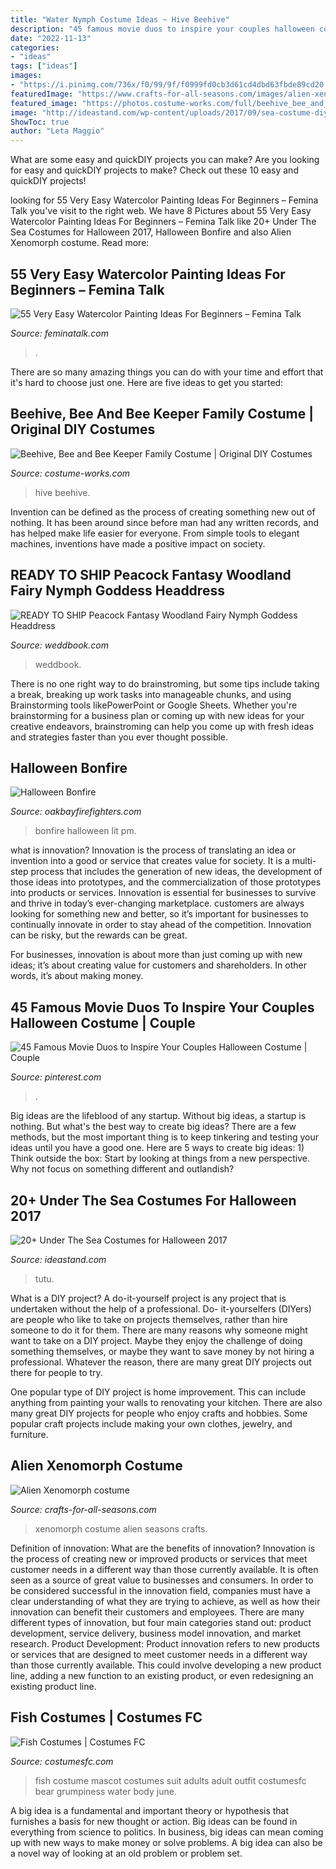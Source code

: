 ```yaml
---
title: "Water Nymph Costume Ideas ~ Hive Beehive"
description: "45 famous movie duos to inspire your couples halloween costume"
date: "2022-11-13"
categories:
- "ideas"
tags: ["ideas"]
images:
- "https://i.pinimg.com/736x/f0/99/9f/f0999fd0cb3d61cd4dbd63fbde89cd20.jpg"
featuredImage: "https://www.crafts-for-all-seasons.com/images/alien-xenomorph-costume-21681460.jpg"
featured_image: "https://photos.costume-works.com/full/beehive_bee_and_bee_keeper3.jpg"
image: "http://ideastand.com/wp-content/uploads/2017/09/sea-costume-diy/22-under-the-sea-costumes-costume-diy.jpg"
ShowToc: true
author: "Leta Maggio"
---
```



What are some easy and quickDIY projects you can make?
Are you looking for easy and quickDIY projects to make? Check out these 10 easy and quickDIY projects!

	

		
looking for 55 Very Easy Watercolor Painting Ideas For Beginners – Femina Talk you've visit to the right web. We have 8 Pictures about 55 Very Easy Watercolor Painting Ideas For Beginners – Femina Talk like 20+ Under The Sea Costumes for Halloween 2017, Halloween Bonfire and also Alien Xenomorph costume. Read more:
		
    
## 55 Very Easy Watercolor Painting Ideas For Beginners – Femina Talk

<img loading=lazy src="https://www.feminatalk.com/wp-content/uploads/2018/08/Very-Easy-Watercolor-Painting-Ideas-for-beginners00002.jpg" onerror="this.onerror=null;this.src='https://tse4.mm.bing.net/th?id=OIP.ohjgvPs_VJfWpOy9Ot9rdAHaLH&amp;pid=15.1';" alt="55 Very Easy Watercolor Painting Ideas For Beginners – Femina Talk">

_Source: feminatalk.com_

>. 

	

There are so many amazing things you can do with your time and effort that it's hard to choose just one. Here are five ideas to get you started: 

    
## Beehive, Bee And Bee Keeper Family Costume | Original DIY Costumes

<img loading=lazy src="https://photos.costume-works.com/full/beehive_bee_and_bee_keeper3.jpg" onerror="this.onerror=null;this.src='https://tse2.mm.bing.net/th?id=OIP.NouLR56Nw55osSs2xthtRQHaJ3&amp;pid=15.1';" alt="Beehive, Bee and Bee Keeper Family Costume | Original DIY Costumes">

_Source: costume-works.com_

>hive beehive. 

	

Invention can be defined as the process of creating something new out of nothing. It has been around since before man had any written records, and has helped make life easier for everyone. From simple tools to elegant machines, inventions have made a positive impact on society.

    
## READY TO SHIP Peacock Fantasy Woodland Fairy Nymph Goddess Headdress

<img loading=lazy src="http://s3.weddbook.me/t1/2/0/3/2035350/ready-to-ship-peacock-fantasy-woodland-fairy-nymph-goddess-headdress-headpiece-gaga-steampunk-burlesque-costume.jpg" onerror="this.onerror=null;this.src='https://tse2.mm.bing.net/th?id=OIP.ufcy49MyTnS1csTF9C_OjAHaLG&amp;pid=15.1';" alt="READY TO SHIP Peacock Fantasy Woodland Fairy Nymph Goddess Headdress">

_Source: weddbook.com_

>weddbook. 

	

There is no one right way to do brainstroming, but some tips include taking a break, breaking up work tasks into manageable chunks, and using Brainstorming tools likePowerPoint or Google Sheets. Whether you're brainstorming for a business plan or coming up with new ideas for your creative endeavors, brainstroming can help you come up with fresh ideas and strategies faster than you ever thought possible.

    
## Halloween Bonfire

<img loading=lazy src="http://www.oakbayfirefighters.com/wp-content/uploads/2012/02/DSC04993-e1330463849774.jpg" onerror="this.onerror=null;this.src='https://tse4.mm.bing.net/th?id=OIP.xe_V3YHB2dxJdpokMWGpvgHaE7&amp;pid=15.1';" alt="Halloween Bonfire">

_Source: oakbayfirefighters.com_

>bonfire halloween lit pm. 

	

what is innovation?
Innovation is the process of translating an idea or invention into a good or service that creates value for society. It is a multi-step process that includes the generation of new ideas, the development of those ideas into prototypes, and the commercialization of those prototypes into products or services.
Innovation is essential for businesses to survive and thrive in today’s ever-changing marketplace. customers are always looking for something new and better, so it’s important for businesses to continually innovate in order to stay ahead of the competition. Innovation can be risky, but the rewards can be great.

For businesses, innovation is about more than just coming up with new ideas; it’s about creating value for customers and shareholders. In other words, it’s about making money.

    
## 45 Famous Movie Duos To Inspire Your Couples Halloween Costume | Couple

<img loading=lazy src="https://i.pinimg.com/736x/f0/99/9f/f0999fd0cb3d61cd4dbd63fbde89cd20.jpg" onerror="this.onerror=null;this.src='https://tse4.mm.bing.net/th?id=OIP.j7U3-OHfVBQwDWFrDBlaKwHaHa&amp;pid=15.1';" alt="45 Famous Movie Duos to Inspire Your Couples Halloween Costume | Couple">

_Source: pinterest.com_

>. 

	

Big ideas are the lifeblood of any startup. Without big ideas, a startup is nothing. But what's the best way to create big ideas? There are a few methods, but the most important thing is to keep tinkering and testing your ideas until you have a good one. Here are 5 ways to create big ideas: 1) Think outside the box: Start by looking at things from a new perspective. Why not focus on something different and outlandish?

    
## 20+ Under The Sea Costumes For Halloween 2017

<img loading=lazy src="http://ideastand.com/wp-content/uploads/2017/09/sea-costume-diy/22-under-the-sea-costumes-costume-diy.jpg" onerror="this.onerror=null;this.src='https://tse3.mm.bing.net/th?id=OIP.yuqcy6Ficq6vdmAmuNWW_QHaKb&amp;pid=15.1';" alt="20+ Under The Sea Costumes for Halloween 2017">

_Source: ideastand.com_

>tutu. 

	

What is a DIY project?
A do-it-yourself project is any project that is undertaken without the help of a professional. Do- it-yourselfers (DIYers) are people who like to take on projects themselves, rather than hire someone to do it for them.
There are many reasons why someone might want to take on a DIY project. Maybe they enjoy the challenge of doing something themselves, or maybe they want to save money by not hiring a professional. Whatever the reason, there are many great DIY projects out there for people to try.

One popular type of DIY project is home improvement. This can include anything from painting your walls to renovating your kitchen. There are also many great DIY projects for people who enjoy crafts and hobbies. Some popular craft projects include making your own clothes, jewelry, and furniture.

    
## Alien Xenomorph Costume

<img loading=lazy src="https://www.crafts-for-all-seasons.com/images/alien-xenomorph-costume-21681460.jpg" onerror="this.onerror=null;this.src='https://tse1.mm.bing.net/th?id=OIP.iCzq3_KeHlXodd1aG2ZfgQHaOL&amp;pid=15.1';" alt="Alien Xenomorph costume">

_Source: crafts-for-all-seasons.com_

>xenomorph costume alien seasons crafts. 

	

Definition of innovation: What are the benefits of innovation?
Innovation is the process of creating new or improved products or services that meet customer needs in a different way than those currently available. It is often seen as a source of great value to businesses and consumers. In order to be considered successful in the innovation field, companies must have a clear understanding of what they are trying to achieve, as well as how their innovation can benefit their customers and employees. There are many different types of innovation, but four main categories stand out: product development, service delivery, business model innovation, and market research. Product Development: Product innovation refers to new products or services that are designed to meet customer needs in a different way than those currently available. This could involve developing a new product line, adding a new function to an existing product, or even redesigning an existing product line.

    
## Fish Costumes | Costumes FC

<img loading=lazy src="http://www.costumesfc.com/wp-content/uploads/2014/12/Fish-Costume.jpg" onerror="this.onerror=null;this.src='https://tse4.mm.bing.net/th?id=OIP.eXptubpBvnr5rzY7Hpu0BAHaL0&amp;pid=15.1';" alt="Fish Costumes | Costumes FC">

_Source: costumesfc.com_

>fish costume mascot costumes suit adults adult outfit costumesfc bear grumpiness water body june. 

	

A big idea is a fundamental and important theory or hypothesis that furnishes a basis for new thought or action. Big ideas can be found in everything from science to politics. In business, big ideas can mean coming up with new ways to make money or solve problems. A big idea can also be a novel way of looking at an old problem or problem set.

